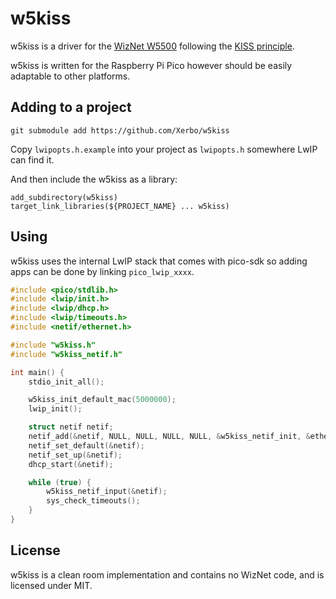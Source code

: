 # w5kiss

w5kiss is a driver for the [WizNet W5500](https://www.wiznet.io/product-item/w5500/) following the [KISS principle](https://en.wikipedia.org/wiki/KISS_principle).

w5kiss is written for the Raspberry Pi Pico however should be easily adaptable to other platforms.

## Adding to a project

```
git submodule add https://github.com/Xerbo/w5kiss
```

Copy `lwipopts.h.example` into your project as `lwipopts.h` somewhere LwIP can find it.

And then include the w5kiss as a library:

```
add_subdirectory(w5kiss)
target_link_libraries(${PROJECT_NAME} ... w5kiss)
```

## Using

w5kiss uses the internal LwIP stack that comes with pico-sdk so adding apps can be done by linking `pico_lwip_xxxx`.

```c
#include <pico/stdlib.h>
#include <lwip/init.h>
#include <lwip/dhcp.h>
#include <lwip/timeouts.h>
#include <netif/ethernet.h>

#include "w5kiss.h"
#include "w5kiss_netif.h"

int main() {
    stdio_init_all();

    w5kiss_init_default_mac(5000000);
    lwip_init();

    struct netif netif;
    netif_add(&netif, NULL, NULL, NULL, NULL, &w5kiss_netif_init, &ethernet_input);
    netif_set_default(&netif);
    netif_set_up(&netif);
    dhcp_start(&netif);

    while (true) {
        w5kiss_netif_input(&netif);
        sys_check_timeouts();
    }
}
```

## License

w5kiss is a clean room implementation and contains no WizNet code, and is licensed under MIT.
